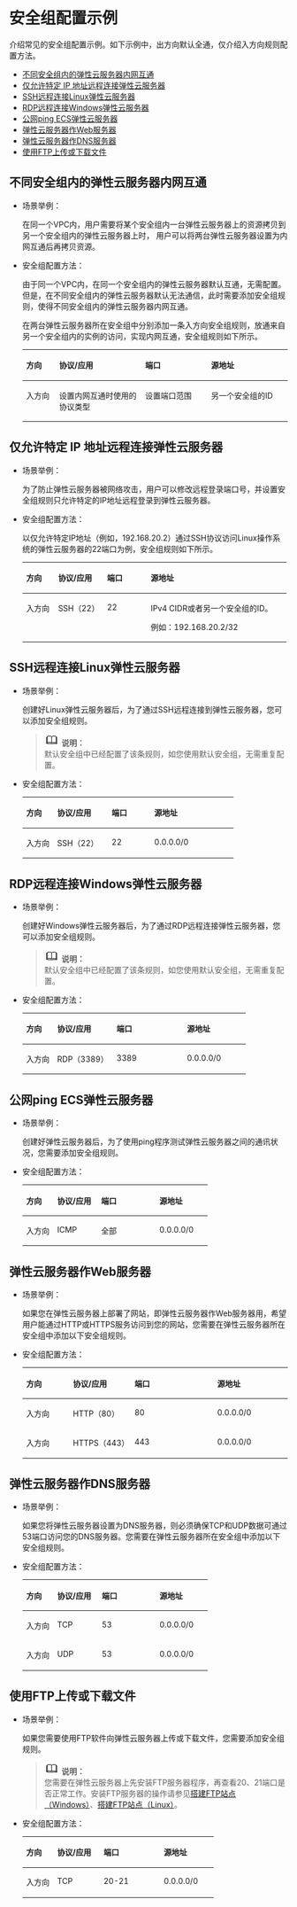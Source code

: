 # 安全组配置示例<a name="ZH-CN_TOPIC_0140323152"></a>

介绍常见的安全组配置示例。如下示例中，出方向默认全通，仅介绍入方向规则配置方法。

-   [不同安全组内的弹性云服务器内网互通](#zh-cn_topic_0118534011_section14197522283)
-   [仅允许特定 IP 地址远程连接弹性云服务器](#zh-cn_topic_0118534011_section17693183118306)
-   [SSH远程连接Linux弹性云服务器](#zh-cn_topic_0118534011_section115069253338)
-   [RDP远程连接Windows弹性云服务器](#zh-cn_topic_0118534011_section168046312349)
-   [公网ping ECS弹性云服务器](#zh-cn_topic_0118534011_section34721049193411)
-   [弹性云服务器作Web服务器](#zh-cn_topic_0118534011_section1517991516357)
-   [弹性云服务器作DNS服务器](#zh-cn_topic_0118534011_section2910346123520)
-   [使用FTP上传或下载文件](#zh-cn_topic_0118534011_section5964121693610)

## 不同安全组内的弹性云服务器内网互通<a name="zh-cn_topic_0118534011_section14197522283"></a>

-   场景举例：

    在同一个VPC内，用户需要将某个安全组内一台弹性云服务器上的资源拷贝到另一个安全组内的弹性云服务器上时， 用户可以将两台弹性云服务器设置为内网互通后再拷贝资源。

-   安全组配置方法：

    由于同一个VPC内，在同一个安全组内的弹性云服务器默认互通，无需配置。但是，在不同安全组内的弹性云服务器默认无法通信，此时需要添加安全组规则，使得不同安全组内的弹性云服务器内网互通。

    在两台弹性云服务器所在安全组中分别添加一条入方向安全组规则，放通来自另一个安全组内的实例的访问，实现内网互通，安全组规则如下所示。

    <a name="zh-cn_topic_0118534011_table854766319358"></a>
    <table><thead align="left"><tr id="zh-cn_topic_0118534011_row2051403019358"><th class="cellrowborder" valign="top" width="12.400000000000002%" id="mcps1.1.5.1.1"><p id="zh-cn_topic_0118534011_p3928016319358"><a name="zh-cn_topic_0118534011_p3928016319358"></a><a name="zh-cn_topic_0118534011_p3928016319358"></a>方向</p>
    </th>
    <th class="cellrowborder" valign="top" width="32.43000000000001%" id="mcps1.1.5.1.2"><p id="zh-cn_topic_0118534011_p5102371419358"><a name="zh-cn_topic_0118534011_p5102371419358"></a><a name="zh-cn_topic_0118534011_p5102371419358"></a>协议/应用</p>
    </th>
    <th class="cellrowborder" valign="top" width="24.810000000000002%" id="mcps1.1.5.1.3"><p id="zh-cn_topic_0118534011_p2415644494621"><a name="zh-cn_topic_0118534011_p2415644494621"></a><a name="zh-cn_topic_0118534011_p2415644494621"></a>端口</p>
    </th>
    <th class="cellrowborder" valign="top" width="30.360000000000003%" id="mcps1.1.5.1.4"><p id="zh-cn_topic_0118534011_p1911210519358"><a name="zh-cn_topic_0118534011_p1911210519358"></a><a name="zh-cn_topic_0118534011_p1911210519358"></a>源地址</p>
    </th>
    </tr>
    </thead>
    <tbody><tr id="zh-cn_topic_0118534011_row3779122419358"><td class="cellrowborder" valign="top" width="12.400000000000002%" headers="mcps1.1.5.1.1 "><p id="zh-cn_topic_0118534011_p4808290419358"><a name="zh-cn_topic_0118534011_p4808290419358"></a><a name="zh-cn_topic_0118534011_p4808290419358"></a>入方向</p>
    </td>
    <td class="cellrowborder" valign="top" width="32.43000000000001%" headers="mcps1.1.5.1.2 "><p id="zh-cn_topic_0118534011_p4119033619358"><a name="zh-cn_topic_0118534011_p4119033619358"></a><a name="zh-cn_topic_0118534011_p4119033619358"></a>设置内网互通时使用的协议类型</p>
    </td>
    <td class="cellrowborder" valign="top" width="24.810000000000002%" headers="mcps1.1.5.1.3 "><p id="zh-cn_topic_0118534011_p4640703694621"><a name="zh-cn_topic_0118534011_p4640703694621"></a><a name="zh-cn_topic_0118534011_p4640703694621"></a>设置端口范围</p>
    </td>
    <td class="cellrowborder" valign="top" width="30.360000000000003%" headers="mcps1.1.5.1.4 "><p id="zh-cn_topic_0118534011_p6027368919358"><a name="zh-cn_topic_0118534011_p6027368919358"></a><a name="zh-cn_topic_0118534011_p6027368919358"></a>另一个安全组的ID</p>
    </td>
    </tr>
    </tbody>
    </table>


## 仅允许特定 IP 地址远程连接弹性云服务器<a name="zh-cn_topic_0118534011_section17693183118306"></a>

-   场景举例：

    为了防止弹性云服务器被网络攻击，用户可以修改远程登录端口号，并设置安全组规则只允许特定的IP地址远程登录到弹性云服务器。

-   安全组配置方法：

    以仅允许特定IP地址（例如，192.168.20.2）通过SSH协议访问Linux操作系统的弹性云服务器的22端口为例，安全组规则如下所示。

    <a name="zh-cn_topic_0118534011_table2497622119555"></a>
    <table><thead align="left"><tr id="zh-cn_topic_0118534011_row407563919555"><th class="cellrowborder" valign="top" width="12.04120412041204%" id="mcps1.1.5.1.1"><p id="zh-cn_topic_0118534011_p181361106345"><a name="zh-cn_topic_0118534011_p181361106345"></a><a name="zh-cn_topic_0118534011_p181361106345"></a>方向</p>
    </th>
    <th class="cellrowborder" valign="top" width="18.51185118511851%" id="mcps1.1.5.1.2"><p id="zh-cn_topic_0118534011_p6169135719555"><a name="zh-cn_topic_0118534011_p6169135719555"></a><a name="zh-cn_topic_0118534011_p6169135719555"></a>协议/应用</p>
    </th>
    <th class="cellrowborder" valign="top" width="16.53165316531653%" id="mcps1.1.5.1.3"><p id="zh-cn_topic_0118534011_p2343829819555"><a name="zh-cn_topic_0118534011_p2343829819555"></a><a name="zh-cn_topic_0118534011_p2343829819555"></a>端口</p>
    </th>
    <th class="cellrowborder" valign="top" width="52.91529152915292%" id="mcps1.1.5.1.4"><p id="zh-cn_topic_0118534011_p1945401819555"><a name="zh-cn_topic_0118534011_p1945401819555"></a><a name="zh-cn_topic_0118534011_p1945401819555"></a>源地址</p>
    </th>
    </tr>
    </thead>
    <tbody><tr id="zh-cn_topic_0118534011_row3227161019555"><td class="cellrowborder" valign="top" width="12.04120412041204%" headers="mcps1.1.5.1.1 "><p id="zh-cn_topic_0118534011_p313671093414"><a name="zh-cn_topic_0118534011_p313671093414"></a><a name="zh-cn_topic_0118534011_p313671093414"></a>入方向</p>
    </td>
    <td class="cellrowborder" valign="top" width="18.51185118511851%" headers="mcps1.1.5.1.2 "><p id="zh-cn_topic_0118534011_p6386359419555"><a name="zh-cn_topic_0118534011_p6386359419555"></a><a name="zh-cn_topic_0118534011_p6386359419555"></a>SSH（22）</p>
    </td>
    <td class="cellrowborder" valign="top" width="16.53165316531653%" headers="mcps1.1.5.1.3 "><p id="zh-cn_topic_0118534011_p4840629219555"><a name="zh-cn_topic_0118534011_p4840629219555"></a><a name="zh-cn_topic_0118534011_p4840629219555"></a>22</p>
    </td>
    <td class="cellrowborder" valign="top" width="52.91529152915292%" headers="mcps1.1.5.1.4 "><p id="zh-cn_topic_0118534011_p2859561419555"><a name="zh-cn_topic_0118534011_p2859561419555"></a><a name="zh-cn_topic_0118534011_p2859561419555"></a>IPv4 CIDR或者另一个安全组的ID。</p>
    <p id="zh-cn_topic_0118534011_p62410334191747"><a name="zh-cn_topic_0118534011_p62410334191747"></a><a name="zh-cn_topic_0118534011_p62410334191747"></a>例如：192.168.20.2/32</p>
    </td>
    </tr>
    </tbody>
    </table>


## SSH远程连接Linux弹性云服务器<a name="zh-cn_topic_0118534011_section115069253338"></a>

-   场景举例：

    创建好Linux弹性云服务器后，为了通过SSH远程连接到弹性云服务器，您可以添加安全组规则。

    >![](public_sys-resources/icon-note.gif) **说明：**   
    >默认安全组中已经配置了该条规则，如您使用默认安全组，无需重复配置。  

-   安全组配置方法：

    <a name="zh-cn_topic_0118534011_table16351717123312"></a>
    <table><thead align="left"><tr id="zh-cn_topic_0118534011_row19634417153313"><th class="cellrowborder" valign="top" width="14.649999999999999%" id="mcps1.1.5.1.1"><p id="zh-cn_topic_0118534011_p96349178332"><a name="zh-cn_topic_0118534011_p96349178332"></a><a name="zh-cn_topic_0118534011_p96349178332"></a>方向</p>
    </th>
    <th class="cellrowborder" valign="top" width="25.779999999999998%" id="mcps1.1.5.1.2"><p id="zh-cn_topic_0118534011_p0634141717339"><a name="zh-cn_topic_0118534011_p0634141717339"></a><a name="zh-cn_topic_0118534011_p0634141717339"></a>协议/应用</p>
    </th>
    <th class="cellrowborder" valign="top" width="20.22%" id="mcps1.1.5.1.3"><p id="zh-cn_topic_0118534011_p19634717103313"><a name="zh-cn_topic_0118534011_p19634717103313"></a><a name="zh-cn_topic_0118534011_p19634717103313"></a>端口</p>
    </th>
    <th class="cellrowborder" valign="top" width="39.35%" id="mcps1.1.5.1.4"><p id="zh-cn_topic_0118534011_p166348179336"><a name="zh-cn_topic_0118534011_p166348179336"></a><a name="zh-cn_topic_0118534011_p166348179336"></a>源地址</p>
    </th>
    </tr>
    </thead>
    <tbody><tr id="zh-cn_topic_0118534011_row17635217123314"><td class="cellrowborder" valign="top" width="14.649999999999999%" headers="mcps1.1.5.1.1 "><p id="zh-cn_topic_0118534011_p863501710331"><a name="zh-cn_topic_0118534011_p863501710331"></a><a name="zh-cn_topic_0118534011_p863501710331"></a>入方向</p>
    </td>
    <td class="cellrowborder" valign="top" width="25.779999999999998%" headers="mcps1.1.5.1.2 "><p id="zh-cn_topic_0118534011_p1663551718336"><a name="zh-cn_topic_0118534011_p1663551718336"></a><a name="zh-cn_topic_0118534011_p1663551718336"></a>SSH（22）</p>
    </td>
    <td class="cellrowborder" valign="top" width="20.22%" headers="mcps1.1.5.1.3 "><p id="zh-cn_topic_0118534011_p5635417133313"><a name="zh-cn_topic_0118534011_p5635417133313"></a><a name="zh-cn_topic_0118534011_p5635417133313"></a>22</p>
    </td>
    <td class="cellrowborder" valign="top" width="39.35%" headers="mcps1.1.5.1.4 "><p id="zh-cn_topic_0118534011_p166353177333"><a name="zh-cn_topic_0118534011_p166353177333"></a><a name="zh-cn_topic_0118534011_p166353177333"></a>0.0.0.0/0</p>
    </td>
    </tr>
    </tbody>
    </table>


## RDP远程连接Windows弹性云服务器<a name="zh-cn_topic_0118534011_section168046312349"></a>

-   场景举例：

    创建好Windows弹性云服务器后，为了通过RDP远程连接弹性云服务器，您可以添加安全组规则。

    >![](public_sys-resources/icon-note.gif) **说明：**   
    >默认安全组中已经配置了该条规则，如您使用默认安全组，无需重复配置。  

-   安全组配置方法：

    <a name="zh-cn_topic_0118534011_table129650323711"></a>
    <table><thead align="left"><tr id="zh-cn_topic_0118534011_row145116433715"><th class="cellrowborder" valign="top" width="13.84%" id="mcps1.1.5.1.1"><p id="zh-cn_topic_0118534011_p155113453713"><a name="zh-cn_topic_0118534011_p155113453713"></a><a name="zh-cn_topic_0118534011_p155113453713"></a>方向</p>
    </th>
    <th class="cellrowborder" valign="top" width="26.590000000000003%" id="mcps1.1.5.1.2"><p id="zh-cn_topic_0118534011_p165113443717"><a name="zh-cn_topic_0118534011_p165113443717"></a><a name="zh-cn_topic_0118534011_p165113443717"></a>协议/应用</p>
    </th>
    <th class="cellrowborder" valign="top" width="31.47%" id="mcps1.1.5.1.3"><p id="zh-cn_topic_0118534011_p155214163719"><a name="zh-cn_topic_0118534011_p155214163719"></a><a name="zh-cn_topic_0118534011_p155214163719"></a>端口</p>
    </th>
    <th class="cellrowborder" valign="top" width="28.1%" id="mcps1.1.5.1.4"><p id="zh-cn_topic_0118534011_p952142371"><a name="zh-cn_topic_0118534011_p952142371"></a><a name="zh-cn_topic_0118534011_p952142371"></a>源地址</p>
    </th>
    </tr>
    </thead>
    <tbody><tr id="zh-cn_topic_0118534011_row18528416375"><td class="cellrowborder" valign="top" width="13.84%" headers="mcps1.1.5.1.1 "><p id="zh-cn_topic_0118534011_p8521445370"><a name="zh-cn_topic_0118534011_p8521445370"></a><a name="zh-cn_topic_0118534011_p8521445370"></a>入方向</p>
    </td>
    <td class="cellrowborder" valign="top" width="26.590000000000003%" headers="mcps1.1.5.1.2 "><p id="zh-cn_topic_0118534011_p452446375"><a name="zh-cn_topic_0118534011_p452446375"></a><a name="zh-cn_topic_0118534011_p452446375"></a>RDP（3389）</p>
    </td>
    <td class="cellrowborder" valign="top" width="31.47%" headers="mcps1.1.5.1.3 "><p id="zh-cn_topic_0118534011_p125215413371"><a name="zh-cn_topic_0118534011_p125215413371"></a><a name="zh-cn_topic_0118534011_p125215413371"></a>3389</p>
    </td>
    <td class="cellrowborder" valign="top" width="28.1%" headers="mcps1.1.5.1.4 "><p id="zh-cn_topic_0118534011_p155219414376"><a name="zh-cn_topic_0118534011_p155219414376"></a><a name="zh-cn_topic_0118534011_p155219414376"></a>0.0.0.0/0</p>
    </td>
    </tr>
    </tbody>
    </table>


## 公网ping ECS弹性云服务器<a name="zh-cn_topic_0118534011_section34721049193411"></a>

-   场景举例：

    创建好弹性云服务器后，为了使用ping程序测试弹性云服务器之间的通讯状况，您需要添加安全组规则。

-   安全组配置方法：

    <a name="zh-cn_topic_0118534011_table810055173719"></a>
    <table><thead align="left"><tr id="zh-cn_topic_0118534011_row0160051103719"><th class="cellrowborder" valign="top" width="16.7%" id="mcps1.1.5.1.1"><p id="zh-cn_topic_0118534011_p2160251153718"><a name="zh-cn_topic_0118534011_p2160251153718"></a><a name="zh-cn_topic_0118534011_p2160251153718"></a>方向</p>
    </th>
    <th class="cellrowborder" valign="top" width="23.73%" id="mcps1.1.5.1.2"><p id="zh-cn_topic_0118534011_p141601751113715"><a name="zh-cn_topic_0118534011_p141601751113715"></a><a name="zh-cn_topic_0118534011_p141601751113715"></a>协议/应用</p>
    </th>
    <th class="cellrowborder" valign="top" width="31.47%" id="mcps1.1.5.1.3"><p id="zh-cn_topic_0118534011_p14160165111379"><a name="zh-cn_topic_0118534011_p14160165111379"></a><a name="zh-cn_topic_0118534011_p14160165111379"></a>端口</p>
    </th>
    <th class="cellrowborder" valign="top" width="28.1%" id="mcps1.1.5.1.4"><p id="zh-cn_topic_0118534011_p161601651183720"><a name="zh-cn_topic_0118534011_p161601651183720"></a><a name="zh-cn_topic_0118534011_p161601651183720"></a>源地址</p>
    </th>
    </tr>
    </thead>
    <tbody><tr id="zh-cn_topic_0118534011_row1216175110371"><td class="cellrowborder" valign="top" width="16.7%" headers="mcps1.1.5.1.1 "><p id="zh-cn_topic_0118534011_p5161175117373"><a name="zh-cn_topic_0118534011_p5161175117373"></a><a name="zh-cn_topic_0118534011_p5161175117373"></a>入方向</p>
    </td>
    <td class="cellrowborder" valign="top" width="23.73%" headers="mcps1.1.5.1.2 "><p id="zh-cn_topic_0118534011_p816119517376"><a name="zh-cn_topic_0118534011_p816119517376"></a><a name="zh-cn_topic_0118534011_p816119517376"></a>ICMP</p>
    </td>
    <td class="cellrowborder" valign="top" width="31.47%" headers="mcps1.1.5.1.3 "><p id="zh-cn_topic_0118534011_p11161205112375"><a name="zh-cn_topic_0118534011_p11161205112375"></a><a name="zh-cn_topic_0118534011_p11161205112375"></a>全部</p>
    </td>
    <td class="cellrowborder" valign="top" width="28.1%" headers="mcps1.1.5.1.4 "><p id="zh-cn_topic_0118534011_p1316155143713"><a name="zh-cn_topic_0118534011_p1316155143713"></a><a name="zh-cn_topic_0118534011_p1316155143713"></a>0.0.0.0/0</p>
    </td>
    </tr>
    </tbody>
    </table>


## 弹性云服务器作Web服务器<a name="zh-cn_topic_0118534011_section1517991516357"></a>

-   场景举例：

    如果您在弹性云服务器上部署了网站，即弹性云服务器作Web服务器用，希望用户能通过HTTP或HTTPS服务访问到您的网站，您需要在弹性云服务器所在安全组中添加以下安全组规则。

-   安全组配置方法：

    <a name="zh-cn_topic_0118534011_table30323767195135"></a>
    <table><thead align="left"><tr id="zh-cn_topic_0118534011_row15770184195135"><th class="cellrowborder" valign="top" width="17.611761176117614%" id="mcps1.1.5.1.1"><p id="zh-cn_topic_0118534011_p53423553195135"><a name="zh-cn_topic_0118534011_p53423553195135"></a><a name="zh-cn_topic_0118534011_p53423553195135"></a>方向</p>
    </th>
    <th class="cellrowborder" valign="top" width="23.17231723172317%" id="mcps1.1.5.1.2"><p id="zh-cn_topic_0118534011_p2316559195135"><a name="zh-cn_topic_0118534011_p2316559195135"></a><a name="zh-cn_topic_0118534011_p2316559195135"></a>协议/应用</p>
    </th>
    <th class="cellrowborder" valign="top" width="31.203120312031203%" id="mcps1.1.5.1.3"><p id="zh-cn_topic_0118534011_p32340552195135"><a name="zh-cn_topic_0118534011_p32340552195135"></a><a name="zh-cn_topic_0118534011_p32340552195135"></a>端口</p>
    </th>
    <th class="cellrowborder" valign="top" width="28.012801280128013%" id="mcps1.1.5.1.4"><p id="zh-cn_topic_0118534011_p2339084195135"><a name="zh-cn_topic_0118534011_p2339084195135"></a><a name="zh-cn_topic_0118534011_p2339084195135"></a>源地址</p>
    </th>
    </tr>
    </thead>
    <tbody><tr id="zh-cn_topic_0118534011_row55248116195135"><td class="cellrowborder" valign="top" width="17.611761176117614%" headers="mcps1.1.5.1.1 "><p id="zh-cn_topic_0118534011_p27918930195135"><a name="zh-cn_topic_0118534011_p27918930195135"></a><a name="zh-cn_topic_0118534011_p27918930195135"></a>入方向</p>
    </td>
    <td class="cellrowborder" valign="top" width="23.17231723172317%" headers="mcps1.1.5.1.2 "><p id="zh-cn_topic_0118534011_p45912425195135"><a name="zh-cn_topic_0118534011_p45912425195135"></a><a name="zh-cn_topic_0118534011_p45912425195135"></a>HTTP（80）</p>
    </td>
    <td class="cellrowborder" valign="top" width="31.203120312031203%" headers="mcps1.1.5.1.3 "><p id="zh-cn_topic_0118534011_p46840856195135"><a name="zh-cn_topic_0118534011_p46840856195135"></a><a name="zh-cn_topic_0118534011_p46840856195135"></a>80</p>
    </td>
    <td class="cellrowborder" valign="top" width="28.012801280128013%" headers="mcps1.1.5.1.4 "><p id="zh-cn_topic_0118534011_p36012962195135"><a name="zh-cn_topic_0118534011_p36012962195135"></a><a name="zh-cn_topic_0118534011_p36012962195135"></a>0.0.0.0/0</p>
    </td>
    </tr>
    <tr id="zh-cn_topic_0118534011_row5566305020026"><td class="cellrowborder" valign="top" width="17.611761176117614%" headers="mcps1.1.5.1.1 "><p id="zh-cn_topic_0118534011_p4461017620026"><a name="zh-cn_topic_0118534011_p4461017620026"></a><a name="zh-cn_topic_0118534011_p4461017620026"></a>入方向</p>
    </td>
    <td class="cellrowborder" valign="top" width="23.17231723172317%" headers="mcps1.1.5.1.2 "><p id="zh-cn_topic_0118534011_p3120540920026"><a name="zh-cn_topic_0118534011_p3120540920026"></a><a name="zh-cn_topic_0118534011_p3120540920026"></a>HTTPS（443）</p>
    </td>
    <td class="cellrowborder" valign="top" width="31.203120312031203%" headers="mcps1.1.5.1.3 "><p id="zh-cn_topic_0118534011_p5665449220026"><a name="zh-cn_topic_0118534011_p5665449220026"></a><a name="zh-cn_topic_0118534011_p5665449220026"></a>443</p>
    </td>
    <td class="cellrowborder" valign="top" width="28.012801280128013%" headers="mcps1.1.5.1.4 "><p id="zh-cn_topic_0118534011_p2561110020026"><a name="zh-cn_topic_0118534011_p2561110020026"></a><a name="zh-cn_topic_0118534011_p2561110020026"></a>0.0.0.0/0</p>
    </td>
    </tr>
    </tbody>
    </table>


## 弹性云服务器作DNS服务器<a name="zh-cn_topic_0118534011_section2910346123520"></a>

-   场景举例：

    如果您将弹性云服务器设置为DNS服务器，则必须确保TCP和UDP数据可通过53端口访问您的DNS服务器。您需要在弹性云服务器所在安全组中添加以下安全组规则。

-   安全组配置方法：

    <a name="zh-cn_topic_0118534011_table9719143933517"></a>
    <table><thead align="left"><tr id="zh-cn_topic_0118534011_row371953993514"><th class="cellrowborder" valign="top" width="16.711671167116712%" id="mcps1.1.5.1.1"><p id="zh-cn_topic_0118534011_p77202395359"><a name="zh-cn_topic_0118534011_p77202395359"></a><a name="zh-cn_topic_0118534011_p77202395359"></a>方向</p>
    </th>
    <th class="cellrowborder" valign="top" width="24.072407240724072%" id="mcps1.1.5.1.2"><p id="zh-cn_topic_0118534011_p107201939133514"><a name="zh-cn_topic_0118534011_p107201939133514"></a><a name="zh-cn_topic_0118534011_p107201939133514"></a>协议/应用</p>
    </th>
    <th class="cellrowborder" valign="top" width="31.203120312031203%" id="mcps1.1.5.1.3"><p id="zh-cn_topic_0118534011_p07201398353"><a name="zh-cn_topic_0118534011_p07201398353"></a><a name="zh-cn_topic_0118534011_p07201398353"></a>端口</p>
    </th>
    <th class="cellrowborder" valign="top" width="28.012801280128013%" id="mcps1.1.5.1.4"><p id="zh-cn_topic_0118534011_p157201239183513"><a name="zh-cn_topic_0118534011_p157201239183513"></a><a name="zh-cn_topic_0118534011_p157201239183513"></a>源地址</p>
    </th>
    </tr>
    </thead>
    <tbody><tr id="zh-cn_topic_0118534011_row87211239133515"><td class="cellrowborder" valign="top" width="16.711671167116712%" headers="mcps1.1.5.1.1 "><p id="zh-cn_topic_0118534011_p2721163963512"><a name="zh-cn_topic_0118534011_p2721163963512"></a><a name="zh-cn_topic_0118534011_p2721163963512"></a>入方向</p>
    </td>
    <td class="cellrowborder" valign="top" width="24.072407240724072%" headers="mcps1.1.5.1.2 "><p id="zh-cn_topic_0118534011_p16721163916353"><a name="zh-cn_topic_0118534011_p16721163916353"></a><a name="zh-cn_topic_0118534011_p16721163916353"></a>TCP</p>
    </td>
    <td class="cellrowborder" valign="top" width="31.203120312031203%" headers="mcps1.1.5.1.3 "><p id="zh-cn_topic_0118534011_p1672119392358"><a name="zh-cn_topic_0118534011_p1672119392358"></a><a name="zh-cn_topic_0118534011_p1672119392358"></a>53</p>
    </td>
    <td class="cellrowborder" valign="top" width="28.012801280128013%" headers="mcps1.1.5.1.4 "><p id="zh-cn_topic_0118534011_p672163953517"><a name="zh-cn_topic_0118534011_p672163953517"></a><a name="zh-cn_topic_0118534011_p672163953517"></a>0.0.0.0/0</p>
    </td>
    </tr>
    <tr id="zh-cn_topic_0118534011_row127214392355"><td class="cellrowborder" valign="top" width="16.711671167116712%" headers="mcps1.1.5.1.1 "><p id="zh-cn_topic_0118534011_p1721739123511"><a name="zh-cn_topic_0118534011_p1721739123511"></a><a name="zh-cn_topic_0118534011_p1721739123511"></a>入方向</p>
    </td>
    <td class="cellrowborder" valign="top" width="24.072407240724072%" headers="mcps1.1.5.1.2 "><p id="zh-cn_topic_0118534011_p207221139183518"><a name="zh-cn_topic_0118534011_p207221139183518"></a><a name="zh-cn_topic_0118534011_p207221139183518"></a>UDP</p>
    </td>
    <td class="cellrowborder" valign="top" width="31.203120312031203%" headers="mcps1.1.5.1.3 "><p id="zh-cn_topic_0118534011_p3722133933514"><a name="zh-cn_topic_0118534011_p3722133933514"></a><a name="zh-cn_topic_0118534011_p3722133933514"></a>53</p>
    </td>
    <td class="cellrowborder" valign="top" width="28.012801280128013%" headers="mcps1.1.5.1.4 "><p id="zh-cn_topic_0118534011_p3722439103510"><a name="zh-cn_topic_0118534011_p3722439103510"></a><a name="zh-cn_topic_0118534011_p3722439103510"></a>0.0.0.0/0</p>
    </td>
    </tr>
    </tbody>
    </table>


## 使用FTP上传或下载文件<a name="zh-cn_topic_0118534011_section5964121693610"></a>

-   场景举例：

    如果您需要使用FTP软件向弹性云服务器上传或下载文件，您需要添加安全组规则。

    >![](public_sys-resources/icon-note.gif) **说明：**   
    >您需要在弹性云服务器上先安装FTP服务器程序，再查看20、21端口是否正常工作。安装FTP服务器的操作请参见[搭建FTP站点（Windows）](https://support.huaweicloud.com/bestpractice-ecs/zh-cn_topic_0109733866.html)、[搭建FTP站点（Linux）](https://support.huaweicloud.com/bestpractice-ecs/zh-cn_topic_0115828034.html)。  

-   安全组配置方法：

    <a name="zh-cn_topic_0118534011_table8479153013395"></a>
    <table><thead align="left"><tr id="zh-cn_topic_0118534011_row1518203013392"><th class="cellrowborder" valign="top" width="16.17%" id="mcps1.1.5.1.1"><p id="zh-cn_topic_0118534011_p13518730193918"><a name="zh-cn_topic_0118534011_p13518730193918"></a><a name="zh-cn_topic_0118534011_p13518730193918"></a>方向</p>
    </th>
    <th class="cellrowborder" valign="top" width="24.26%" id="mcps1.1.5.1.2"><p id="zh-cn_topic_0118534011_p1651819306397"><a name="zh-cn_topic_0118534011_p1651819306397"></a><a name="zh-cn_topic_0118534011_p1651819306397"></a>协议/应用</p>
    </th>
    <th class="cellrowborder" valign="top" width="31.47%" id="mcps1.1.5.1.3"><p id="zh-cn_topic_0118534011_p175183303395"><a name="zh-cn_topic_0118534011_p175183303395"></a><a name="zh-cn_topic_0118534011_p175183303395"></a>端口</p>
    </th>
    <th class="cellrowborder" valign="top" width="28.1%" id="mcps1.1.5.1.4"><p id="zh-cn_topic_0118534011_p3518163053913"><a name="zh-cn_topic_0118534011_p3518163053913"></a><a name="zh-cn_topic_0118534011_p3518163053913"></a>源地址</p>
    </th>
    </tr>
    </thead>
    <tbody><tr id="zh-cn_topic_0118534011_row4519143013399"><td class="cellrowborder" valign="top" width="16.17%" headers="mcps1.1.5.1.1 "><p id="zh-cn_topic_0118534011_p13519123013393"><a name="zh-cn_topic_0118534011_p13519123013393"></a><a name="zh-cn_topic_0118534011_p13519123013393"></a>入方向</p>
    </td>
    <td class="cellrowborder" valign="top" width="24.26%" headers="mcps1.1.5.1.2 "><p id="zh-cn_topic_0118534011_p10519113063920"><a name="zh-cn_topic_0118534011_p10519113063920"></a><a name="zh-cn_topic_0118534011_p10519113063920"></a>TCP</p>
    </td>
    <td class="cellrowborder" valign="top" width="31.47%" headers="mcps1.1.5.1.3 "><p id="zh-cn_topic_0118534011_p5519930193917"><a name="zh-cn_topic_0118534011_p5519930193917"></a><a name="zh-cn_topic_0118534011_p5519930193917"></a>20-21</p>
    </td>
    <td class="cellrowborder" valign="top" width="28.1%" headers="mcps1.1.5.1.4 "><p id="zh-cn_topic_0118534011_p13519630123910"><a name="zh-cn_topic_0118534011_p13519630123910"></a><a name="zh-cn_topic_0118534011_p13519630123910"></a>0.0.0.0/0</p>
    </td>
    </tr>
    </tbody>
    </table>


